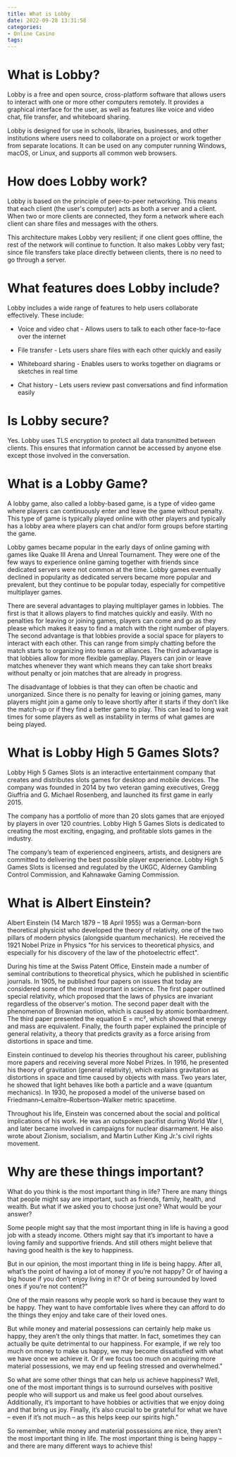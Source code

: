 ```yaml
---
title: What is Lobby 
date: 2022-09-28 13:31:58
categories:
- Online Casino
tags:
---
```



#  What is Lobby? 

Lobby is a free and open source, cross-platform software that allows users to interact with one or more other computers remotely. It provides a graphical interface for the user, as well as features like voice and video chat, file transfer, and whiteboard sharing.

Lobby is designed for use in schools, libraries, businesses, and other institutions where users need to collaborate on a project or work together from separate locations. It can be used on any computer running Windows, macOS, or Linux, and supports all common web browsers.

# How does Lobby work? 

Lobby is based on the principle of peer-to-peer networking. This means that each client (the user's computer) acts as both a server and a client. When two or more clients are connected, they form a network where each client can share files and messages with the others.

This architecture makes Lobby very resilient; if one client goes offline, the rest of the network will continue to function. It also makes Lobby very fast; since file transfers take place directly between clients, there is no need to go through a server.

# What features does Lobby include? 

Lobby includes a wide range of features to help users collaborate effectively. These include: 

 * Voice and video chat - Allows users to talk to each other face-to-face over the internet 

 * File transfer - Lets users share files with each other quickly and easily 

 * Whiteboard sharing - Enables users to works together on diagrams or sketches in real time 

 * Chat history - Lets users review past conversations and find information easily 

# Is Lobby secure? 

Yes. Lobby uses TLS encryption to protect all data transmitted between clients. This ensures that information cannot be accessed by anyone else except those involved in the conversation.

#  What is a Lobby Game? 

A lobby game, also called a lobby-based game, is a type of video game where players can continuously enter and leave the game without penalty. This type of game is typically played online with other players and typically has a lobby area where players can chat and/or form groups before starting the game. 

Lobby games became popular in the early days of online gaming with games like Quake III Arena and Unreal Tournament. They were one of the few ways to experience online gaming together with friends since dedicated servers were not common at the time. Lobby games eventually declined in popularity as dedicated servers became more popular and prevalent, but they continue to be popular today, especially for competitive multiplayer games. 

There are several advantages to playing multiplayer games in lobbies. The first is that it allows players to find matches quickly and easily. With no penalties for leaving or joining games, players can come and go as they please which makes it easy to find a match with the right number of players. The second advantage is that lobbies provide a social space for players to interact with each other. This can range from simply chatting before the match starts to organizing into teams or alliances. The third advantage is that lobbies allow for more flexible gameplay. Players can join or leave matches whenever they want which means they can take short breaks without penalty or join matches that are already in progress. 

The disadvantage of lobbies is that they can often be chaotic and unorganized. Since there is no penalty for leaving or joining games, many players might join a game only to leave shortly after it starts if they don’t like the match-up or if they find a better game to play. This can lead to long wait times for some players as well as instability in terms of what games are being played.

#  What is Lobby High 5 Games Slots? 

Lobby High 5 Games Slots is an interactive entertainment company that creates and distributes slots games for desktop and mobile devices. The company was founded in 2014 by two veteran gaming executives, Gregg Giuffria and G. Michael Rosenberg, and launched its first game in early 2015.

The company has a portfolio of more than 20 slots games that are enjoyed by players in over 120 countries. Lobby High 5 Games Slots is dedicated to creating the most exciting, engaging, and profitable slots games in the industry.

The company’s team of experienced engineers, artists, and designers are committed to delivering the best possible player experience. Lobby High 5 Games Slots is licensed and regulated by the UKGC, Alderney Gambling Control Commission, and Kahnawake Gaming Commission.

#  What is Albert Einstein? 

Albert Einstein (14 March 1879 – 18 April 1955) was a German-born theoretical physicist who developed the theory of relativity, one of the two pillars of modern physics (alongside quantum mechanics). He received the 1921 Nobel Prize in Physics "for his services to theoretical physics, and especially for his discovery of the law of the photoelectric effect".

During his time at the Swiss Patent Office, Einstein made a number of seminal contributions to theoretical physics, which he published in scientific journals. In 1905, he published four papers on issues that today are considered some of the most important in science. The first paper outlined special relativity, which proposed that the laws of physics are invariant regardless of the observer's motion. The second paper dealt with the phenomenon of Brownian motion, which is caused by atomic bombardment. The third paper presented the equation E = mc², which showed that energy and mass are equivalent. Finally, the fourth paper explained the principle of general relativity, a theory that predicts gravity as a force arising from distortions in space and time.

Einstein continued to develop his theories throughout his career, publishing more papers and receiving several more Nobel Prizes. In 1916, he presented his theory of gravitation (general relativity), which explains gravitation as distortions in space and time caused by objects with mass. Two years later, he showed that light behaves like both a particle and a wave (quantum mechanics). In 1930, he proposed a model of the universe based on Friedmann–Lemaître–Robertson–Walker metric spacetime.

Throughout his life, Einstein was concerned about the social and political implications of his work. He was an outspoken pacifist during World War I, and later became involved in campaigns for nuclear disarmament. He also wrote about Zionism, socialism, and Martin Luther King Jr.'s civil rights movement.

#  Why are these things important?

What do you think is the most important thing in life? There are many things that people might say are important, such as friends, family, health, and wealth. But what if we asked you to choose just one? What would be your answer?

Some people might say that the most important thing in life is having a good job with a steady income. Others might say that it’s important to have a loving family and supportive friends. And still others might believe that having good health is the key to happiness.

But in our opinion, the most important thing in life is being happy. After all, what’s the point of having a lot of money if you’re not happy? Or of having a big house if you don’t enjoy living in it? Or of being surrounded by loved ones if you’re not content?"


One of the main reasons why people work so hard is because they want to be happy. They want to have comfortable lives where they can afford to do the things they enjoy and take care of their loved ones.

But while money and material possessions can certainly help make us happy, they aren’t the only things that matter. In fact, sometimes they can actually be quite detrimental to our happiness. For example, if we rely too much on money to make us happy, we may become dissatisfied with what we have once we achieve it. Or if we focus too much on acquiring more material possessions, we may end up feeling stressed and overwhelmed."

  So what are some other things that can help us achieve happiness? Well, one of the most important things is to surround ourselves with positive people who will support us and make us feel good about ourselves. Additionally, it’s important to have hobbies or activities that we enjoy doing and that bring us joy. Finally, it’s also crucial to be grateful for what we have – even if it’s not much – as this helps keep our spirits high."

So remember, while money and material possessions are nice, they aren’t the most important thing in life. The most important thing is being happy – and there are many different ways to achieve this!